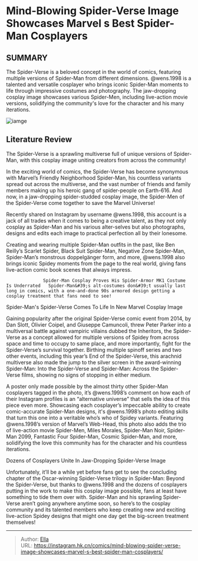 # Mind-Blowing Spider-Verse Image Showcases Marvel s Best Spider-Man Cosplayers


## SUMMARY 



  The Spider-Verse is a beloved concept in the world of comics, featuring multiple versions of Spider-Man from different dimensions.   @wens.1998 is a talented and versatile cosplayer who brings iconic Spider-Man moments to life through impressive costumes and photography.   The jaw-dropping cosplay image showcases various Spider-Men, including live-action movie versions, solidifying the community&#39;s love for the character and his many iterations.  

![iamge](https://static1.srcdn.com/wordpress/wp-content/uploads/2023/07/miles-morales-as-spider-man-with-spider-man-variants-in-across-the-spider-verse.jpg)

## Literature Review

The Spider-Verse is a sprawling multiverse full of unique versions of Spider-Man, with this cosplay image uniting creators from across the community!




In the exciting world of comics, the Spider-Verse has become synonymous with Marvel’s Friendly Neighborhood Spider-Man, his countless variants spread out across the multiverse, and the vast number of friends and family members making up his heroic gang of spider-people on Earth-616. And now, in a jaw-dropping spider-studded cosplay image, the Spider-Men of the Spider-Verse come together to save the Marvel Universe!




Recently shared on Instagram by username @wens.1998, this account is a jack of all trades when it comes to being a creative talent, as they not only cosplay as Spider-Man and his various alter-selves but also photographs, designs and edits each image to practical perfection all by their lonesome.


 

Creating and wearing multiple Spider-Man outfits in the past, like Ben Reilly’s Scarlet Spider, Black Suit Spider-Man, Negative Zone Spider-Man, Spider-Man’s monstrous doppelgänger form, and more, @wens.1998 also brings iconic Spidey moments from the page to the real world, giving fans live-action comic book scenes that always impress.

                  Spider-Man Cosplay Proves His Spider-Armor MK1 Costume Is Underrated   Spider-Man&#39;s alt-costumes don&#39;t usually last long in comics, with a one-and-done 90s armored design getting a cosplay treatment that fans need to see!   





 Spider-Man&#39;s Spider-Verse Comes To Life In New Marvel Cosplay Image 
          

Gaining popularity after the original Spider-Verse comic event from 2014, by Dan Slott, Olivier Coipel, and Giuseppe Camuncoli, threw Peter Parker into a multiversal battle against vampiric villains dubbed the Inheritors, the Spider-Verse as a concept allowed for multiple versions of Spidey from across space and time to occupy to same place, and more importantly, fight for the Spider-Verse’s survival together. Birthing multiple spinoff series and two other events, including this year’s End of the Spider-Verse, this arachnid multiverse also made the jump to the silver screen in the award-winning Spider-Man: Into the Spider-Verse and Spider-Man: Across the Spider-Verse films, showing no signs of stopping in either medium.

A poster only made possible by the almost thirty other Spider-Man cosplayers tagged in the photo, it’s @wens.1998’s comment on how each of their Instagram profiles is an “alternative universe” that sells the idea of this piece even more. Showcasing each cosplayer’s impeccable ability to create comic-accurate Spider-Man designs, it&#39;s @wens.1998’s photo editing skills that turn this one into a veritable who’s who of Spidey variants. Featuring @wens.1998’s version of Marvel’s Web-Head, this photo also adds the trio of live-action movie Spider-Men, Miles Morales, Spider-Man Noir, Spider-Man 2099, Fantastic Four Spider-Man, Cosmic Spider-Man, and more, solidifying the love this community has for the character and his countless iterations.






 Dozens of Cosplayers Unite In Jaw-Dropping Spider-Verse Image 
          

Unfortunately, it’ll be a while yet before fans get to see the concluding chapter of the Oscar-winning Spider-Verse trilogy in Spider-Man: Beyond the Spider-Verse, but thanks to @wens.1998 and the dozens of cosplayers putting in the work to make this cosplay image possible, fans at least have something to tide them over with. Spider-Man and his sprawling Spider-Verse aren’t going anywhere anytime soon, so here’s to the cosplay community and its talented members who keep creating new and exciting live-action Spidey designs that might one day get the big-screen treatment themselves!



---

> Author: [Ella](https://instagram.hk.cn/)  
> URL: https://instagram.hk.cn/comics/mind-blowing-spider-verse-image-showcases-marvel-s-best-spider-man-cosplayers/  


